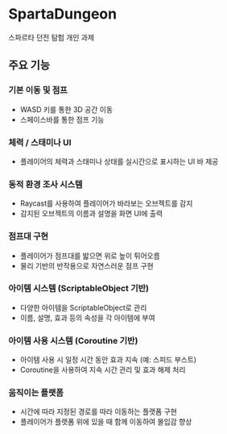 # SpartaDungeon
스파르타 던전 탐험 개인 과제

## 주요 기능

### 기본 이동 및 점프
- WASD 키를 통한 3D 공간 이동
- 스페이스바를 통한 점프 기능

### 체력 / 스태미나 UI
- 플레이어의 체력과 스태미나 상태를 실시간으로 표시하는 UI 바 제공

### 동적 환경 조사 시스템
- Raycast를 사용하여 플레이어가 바라보는 오브젝트를 감지
- 감지된 오브젝트의 이름과 설명을 화면 UI에 출력

### 점프대 구현
- 플레이어가 점프대를 밟으면 위로 높이 튀어오름
- 물리 기반의 반작용으로 자연스러운 점프 구현

### 아이템 시스템 (ScriptableObject 기반)
- 다양한 아이템을 ScriptableObject로 관리
- 이름, 설명, 효과 등의 속성을 각 아이템에 부여

### 아이템 사용 시스템 (Coroutine 기반)
- 아이템 사용 시 일정 시간 동안 효과 지속 (예: 스피드 부스트)
- Coroutine을 사용하여 지속 시간 관리 및 효과 해제 처리

### 움직이는 플랫폼
- 시간에 따라 지정된 경로를 따라 이동하는 플랫폼 구현
- 플레이어가 플랫폼 위에 있을 때 함께 이동하여 몰입감 향상

